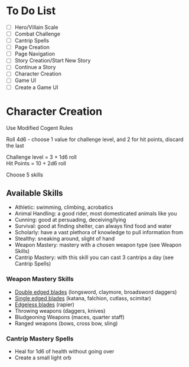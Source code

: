 # To Do List

- [ ] Hero/Villain Scale
- [ ] Combat Challenge
- [ ] Cantrip Spells
- [ ] Page Creation
- [ ] Page Navigation
- [ ] Story Creation/Start New Story
- [ ] Continue a Story
- [ ] Character Creation
- [ ] Game UI
- [ ] Create a Game UI

# Character Creation

Use Modified Cogent Rules

Roll 4d6 - choose 1 value for challenge level, and 2 for hit points, discard the last

Challenge level = 3 + 1d6 roll  
Hit Points = 10 + 2d6 roll  

Choose 5 skills

## Available Skills

* Athletic: swimming, climbing, acrobatics
* Animal Handling: a good rider, most domesticated animals like you
* Cunning: good at persuading, deceiving/lying 
* Survival: good at finding shelter, can always find food and water
* Scholarly: have a vast plethora of knowledge to pull information from
* Stealthy: sneaking around, slight of hand
* Weapon Mastery: mastery with a chosen weapon type (see Weapon Skills)
* Cantrip Mastery: with this skill you can cast 3 cantrips a day (see Cantrip Spells)

### Weapon Mastery Skills

* [Double edged blades][1] (longsword, claymore, broadsword daggers) 
* [Single edged blades][1] (katana, falchion, cutlass, scimitar)
* [Edgeless blades][1] (rapier)
* Throwing weapons (daggers, knives)
* Bludgeoning Weapons (maces, quarter staff)
* Ranged weapons (bows, cross bow, sling)

[1]: https://en.wikipedia.org/wiki/Classification_of_swords


### Cantrip Mastery Spells

* Heal for 1d6 of health without going over
* Create a small light orb
